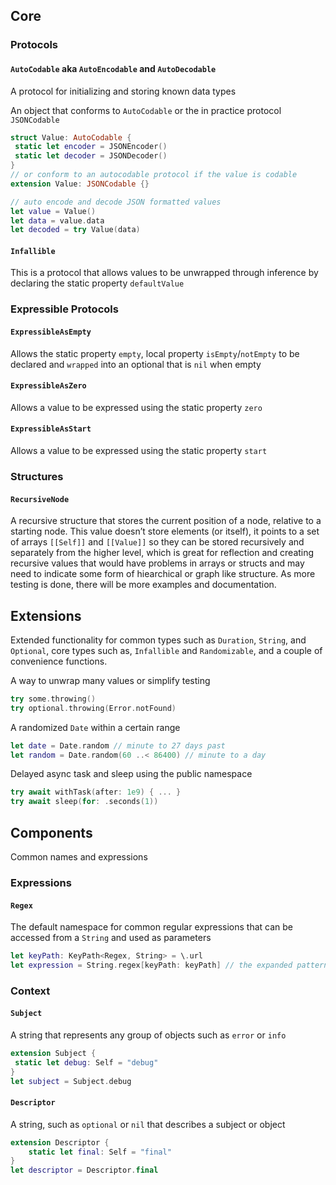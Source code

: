 ## Core
### Protocols
#### `AutoCodable` aka `AutoEncodable` and `AutoDecodable` 
A protocol for initializing and storing known data types

An object that conforms to `AutoCodable` or the in practice protocol `JSONCodable`
```swift
struct Value: AutoCodable {
 static let encoder = JSONEncoder()
 static let decoder = JSONDecoder()
}
// or conform to an autocodable protocol if the value is codable
extension Value: JSONCodable {}

// auto encode and decode JSON formatted values
let value = Value()
let data = value.data
let decoded = try Value(data)
```
#### `Infallible`
This is a protocol that allows values to be unwrapped through inference by declaring the static property `defaultValue` 
### Expressible Protocols
#### `ExpressibleAsEmpty`
Allows the static property `empty`, local property `isEmpty`/`notEmpty` to be declared and `wrapped` into an optional that is `nil` when empty
#### `ExpressibleAsZero`
Allows a value to be expressed using the static property `zero`
#### `ExpressibleAsStart`
Allows a value to be expressed using the static property `start`
### Structures
#### `RecursiveNode`
A recursive structure that stores the current position of a node, relative to a starting node. This value doesn’t store elements (or itself), it points to a set of arrays `[[Self]]` and `[[Value]]` so they can be stored recursively and separately from the higher level, which is great for reflection and creating recursive values that would have problems in arrays or structs and may need to indicate some form of hiearchical or graph like structure. As more testing is done, there will be more examples and documentation.

## Extensions
Extended functionality for common types such as `Duration`, `String`, and `Optional`, core types such as, `Infallible` and `Randomizable`, and a couple of convenience functions.

A way to unwrap many values or simplify testing
```swift
try some.throwing()
try optional.throwing(Error.notFound)
```
A randomized `Date` within a certain range
```swift
let date = Date.random // minute to 27 days past
let random = Date.random(60 ..< 86400) // minute to a day
```
Delayed async task and sleep using the public namespace
```swift
try await withTask(after: 1e9) { ... } 
try await sleep(for: .seconds(1))
```

## Components
Common names and expressions
### Expressions
#### `Regex`
The default namespace for common regular expressions that can be accessed from a `String` and used as parameters
```swift
let keyPath: KeyPath<Regex, String> = \.url
let expression = String.regex[keyPath: keyPath] // the expanded pattern
```
### Context
#### `Subject`
A string that represents any group of objects such as `error` or `info`
```swift
extension Subject {
 static let debug: Self = "debug"
}
let subject = Subject.debug
```
#### `Descriptor`
A string, such as `optional` or `nil` that describes a subject or object
```swift
extension Descriptor {
	static let final: Self = "final"
}
let descriptor = Descriptor.final
```

